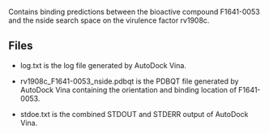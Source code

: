 Contains binding predictions between the bioactive compound F1641-0053 and the nside search space on the virulence factor rv1908c.

## Files

- log.txt is the log file generated by AutoDock Vina.

- rv1908c_F1641-0053_nside.pdbqt is the PDBQT file generated by AutoDock Vina containing the orientation and binding location of F1641-0053.

- stdoe.txt is the combined STDOUT and STDERR output of AutoDock Vina.

